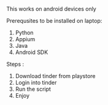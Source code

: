 
This works on android devices only

Prerequsites to be installed on laptop: 
1. Python
2. Appium
3. Java 
4. Android SDK


Steps :
1. Download tinder from playstore
2. Login into tinder
3. Run the script
4. Enjoy

